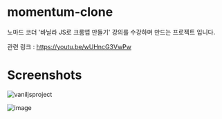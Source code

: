 # momentum-clone
노마드 코더 '바닐라 JS로 크롬앱 만들기' 강의를 수강하며 만드는 프로젝트 입니다.

관련 링크 : https://youtu.be/wUHncG3VwPw

# Screenshots
![vaniljsproject](https://user-images.githubusercontent.com/45552388/62420293-adf9f780-b6ca-11e9-8cca-9dad591fa395.JPG)

![image](https://user-images.githubusercontent.com/45552388/62420298-d2ee6a80-b6ca-11e9-85e9-b410a9b9a999.png)


